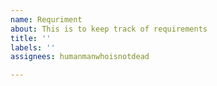 ```yaml
---
name: Requriment
about: This is to keep track of requirements
title: ''
labels: ''
assignees: humanmanwhoisnotdead

---
```



